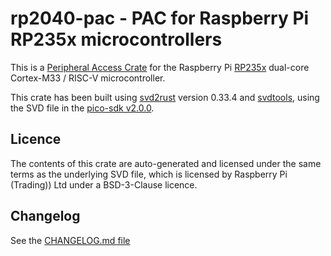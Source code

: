 # rp2040-pac - PAC for Raspberry Pi RP235x microcontrollers

This is a [Peripheral Access Crate] for the Raspberry Pi [RP235x] dual-core
Cortex-M33 / RISC-V microcontroller.

[Peripheral Access Crate]: https://rust-embedded.github.io/book/start/registers.html
[RP235x]: https://datasheets.raspberrypi.org/rp2350/rp2350-datasheet.pdf

This crate has been built using [svd2rust] version 0.33.4 and [svdtools], using
the SVD file in the [pico-sdk v2.0.0].

[svd2rust]: https://github.com/rust-embedded/svd2rust
[svdtools]: https://github.com/stm32-rs/svdtools
[pico-sdk v2.0.0]: https://github.com/raspberrypi/pico-sdk/blob/2.0.0/src/rp2350/hardware_regs/RP2350.svd

## Licence

The contents of this crate are auto-generated and licensed under the same terms
as the underlying SVD file, which is licensed by Raspberry Pi (Trading)) Ltd
under a BSD-3-Clause licence.

## Changelog

See the [CHANGELOG.md file]

[CHANGELOG.md file]: ./CHANGELOG.md
